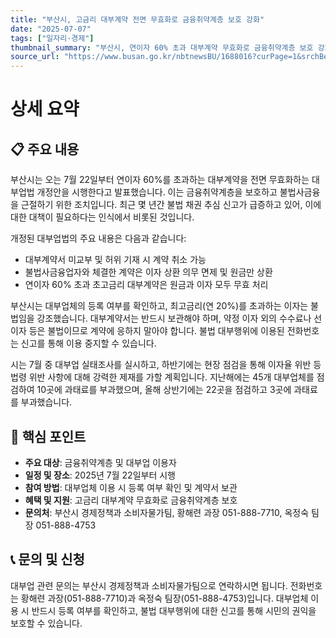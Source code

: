 ```yaml
---
title: "부산시, 고금리 대부계약 전면 무효화로 금융취약계층 보호 강화"
date: "2025-07-07"
tags: ["일자리·경제"]
thumbnail_summary: "부산시, 연이자 60% 초과 대부계약 무효화로 금융취약계층 보호 강화."
source_url: "https://www.busan.go.kr/nbtnewsBU/1688016?curPage=1&srchBeginDt=&srchEndDt=&srchKey=&srchText="
---
```


# 상세 요약

## 📋 주요 내용
부산시는 오는 7월 22일부터 연이자 60%를 초과하는 대부계약을 전면 무효화하는 대부업법 개정안을 시행한다고 발표했습니다. 이는 금융취약계층을 보호하고 불법사금융을 근절하기 위한 조치입니다. 최근 몇 년간 불법 채권 추심 신고가 급증하고 있어, 이에 대한 대책이 필요하다는 인식에서 비롯된 것입니다.

개정된 대부업법의 주요 내용은 다음과 같습니다:
- 대부계약서 미교부 및 허위 기재 시 계약 취소 가능
- 불법사금융업자와 체결한 계약은 이자 상환 의무 면제 및 원금만 상환
- 연이자 60% 초과 초고금리 대부계약은 원금과 이자 모두 무효 처리

부산시는 대부업체의 등록 여부를 확인하고, 최고금리(연 20%)를 초과하는 이자는 불법임을 강조했습니다. 대부계약서는 반드시 보관해야 하며, 약정 이자 외의 수수료나 선이자 등은 불법이므로 계약에 응하지 말아야 합니다. 불법 대부행위에 이용된 전화번호는 신고를 통해 이용 중지할 수 있습니다.

시는 7월 중 대부업 실태조사를 실시하고, 하반기에는 현장 점검을 통해 이자율 위반 등 법령 위반 사항에 대해 강력한 제재를 가할 계획입니다. 지난해에는 45개 대부업체를 점검하여 10곳에 과태료를 부과했으며, 올해 상반기에는 22곳을 점검하고 3곳에 과태료를 부과했습니다.

## 🎯 핵심 포인트
- **주요 대상**: 금융취약계층 및 대부업 이용자
- **일정 및 장소**: 2025년 7월 22일부터 시행
- **참여 방법**: 대부업체 이용 시 등록 여부 확인 및 계약서 보관
- **혜택 및 지원**: 고금리 대부계약 무효화로 금융취약계층 보호
- **문의처**: 부산시 경제정책과 소비자물가팀, 황해련 과장 051-888-7710, 옥정숙 팀장 051-888-4753

## 📞 문의 및 신청
대부업 관련 문의는 부산시 경제정책과 소비자물가팀으로 연락하시면 됩니다. 전화번호는 황해련 과장(051-888-7710)과 옥정숙 팀장(051-888-4753)입니다. 대부업체 이용 시 반드시 등록 여부를 확인하고, 불법 대부행위에 대한 신고를 통해 시민의 권익을 보호할 수 있습니다.